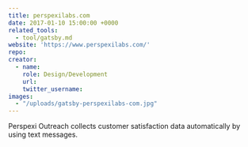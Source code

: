 ```yaml
---
title: perspexilabs.com
date: 2017-01-10 15:00:00 +0000
related_tools:
  - tool/gatsby.md
website: 'https://www.perspexilabs.com/'
repo:
creator:
  - name:
    role: Design/Development
    url:
    twitter_username:
images:
  - "/uploads/gatsby-perspexilabs-com.jpg"
---
```


Perspexi Outreach collects customer satisfaction data automatically by using text messages.
